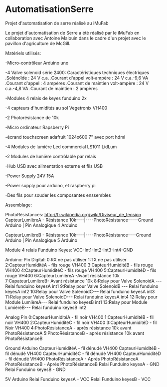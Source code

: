 # AutomatisationSerre
Projet d'automatisation de serre réalisé au iMuFab

Le projet d'automatisation de Serre a été réalisé par le iMuFab en collaboration avec Antoine Malouin dans le cadre d'un projet avec le pavillon d'agriculture de McGill.

Matériels utilisés:

-Micro-contrôleur Arduino uno

-4 Valve solenoid série 2400:
Caractéristiques techniques électriques
.Solénoïde : 24 V c.a.
.Courant d'appel volt-ampère : 24 V c.a.-9,6 VA
.Courant d'appel : 4 ampères
.Courant de maintien volt-ampère : 24 V c.a.-4,8 VA
.Courant de maintien : 2 ampères

-Modules 4 relais de keyes funduino 2x

-4 capteurs d'humidités au sol Vegetronix VH400

-2 Photorésistance de 10k

-Micro ordinateur Rapsberry Pi

-écrand touchscreen adafruit 1024x600 7" avec port hdmi

-4 Modules de lumière Led commercial LS1011 LidLum

-2 Modules de lumière contrôlable par relais

-Hub USB avec alimentation externe et fils USB

-Power Supply 24V 15A

-Power supply pour arduino, et raspberry pi

-Des fils pour souder les composantes enssembles

Assemblage:

PhotoRésistances:
http://fr.wikipedia.org/wiki/Diviseur_de_tension
CapteurLumièreA - Résistance 10k----|----PhotoRésistance-----Ground Arduino
                                    |
                            Pin Analogique 4 Arduino
                            
CapteurLumièreB - Résistance 10k----|----PhotoRésistance----Ground Arduino
                                    |
                            Pin Analogique 5 Arduino

Module 4 relais Funduino Keyes:
VCC-Int1-Int2-Int3-Int4-GND

Arduino:
Pin Digital:
0:RX ne pas utiliser
1:TX ne pas utiliser
2:CapteurHumiditéA - fils rouge VH400 
3:CapteurHumiditéB - fils rouge VH400
4:CapteurHumiditéC - fils rouge VH400
5:CapteurHumiditéD - fils rouge VH400
6:CapteurLumièreA -Avant résistance 10k
7:CapateurLumièreB- Avant résistance 10k
8:Relay pour Valve SolenoidA --- Relai funduino keyesA int1
9:Relay pour Valve SolenoidB --- Relai funduino keyesA int2 
10:Relay pour Valve SolenoidC--- Relai funduino keyesA int3
11:Relay pour Valve SolenoidD--- Relai funduino keyesA int4
12:Relay pour Module LumièreA--- Relai funduino keyesB int1 
13:Relay pour Module LumièreB--- Relai funduino keyesB int2

Analog Pin
0:CapteurHumiditéA - fil noir VH400
1:CapteurHumiditéB - fil noir VH400
2:CapteurHumiditéC - fil noir VH400
3:CapteurHumiditéD - fil Noir VH400
4:PhotoRésistanceA - après résistance 10k avant PhotoRésistanceA 
5:PhotoRésistanceB - après résistance 10k avant PhotoRésistanceB 

Ground Arduino
CapteurHumiditéA - fil dénudé VH400
CapteurHumiditéB - fil dénudé VH400
CapteurHumiditéC - fil dénudé VH400
CapteurHumiditéD - fil dénudé VH400
PhotoRésistanceA - Après PhotoRésistanceA
PhotoRésistanceB - Après PhotoRésistanceB
Relai Funduino keyesA - GND
Relai Funduino keyesB - GND

5V Arduino
Relai Funduino keyesA - VCC
Relai Funduino keyesB - VCC
